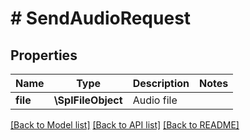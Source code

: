 # # SendAudioRequest

## Properties

Name | Type | Description | Notes
------------ | ------------- | ------------- | -------------
**file** | **\SplFileObject** | Audio file |

[[Back to Model list]](../../README.md#models) [[Back to API list]](../../README.md#endpoints) [[Back to README]](../../README.md)
